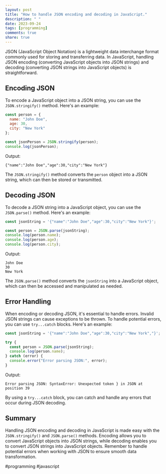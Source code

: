 ```yaml
---
layout: post
title: "How to handle JSON encoding and decoding in JavaScript."
description: " "
date: 2023-09-24
tags: [programming]
comments: true
share: true
---
```


JSON (JavaScript Object Notation) is a lightweight data interchange format commonly used for storing and transferring data. In JavaScript, handling JSON encoding (converting JavaScript objects into JSON strings) and decoding (converting JSON strings into JavaScript objects) is straightforward.

## Encoding JSON

To encode a JavaScript object into a JSON string, you can use the `JSON.stringify()` method. Here's an example:

```javascript
const person = {
  name: "John Doe",
  age: 30,
  city: "New York"
};

const jsonPerson = JSON.stringify(person);
console.log(jsonPerson);
```

Output:
```plaintext
{"name":"John Doe","age":30,"city":"New York"}
```

The `JSON.stringify()` method converts the `person` object into a JSON string, which can then be stored or transmitted.

## Decoding JSON

To decode a JSON string into a JavaScript object, you can use the `JSON.parse()` method. Here's an example:

```javascript
const jsonString = '{"name":"John Doe","age":30,"city":"New York"}';

const person = JSON.parse(jsonString);
console.log(person.name);
console.log(person.age);
console.log(person.city);
```

Output:
```plaintext
John Doe
30
New York
```

The `JSON.parse()` method converts the `jsonString` into a JavaScript object, which can then be accessed and manipulated as needed.

## Error Handling

When encoding or decoding JSON, it's essential to handle errors. Invalid JSON strings can cause exceptions to be thrown. To handle potential errors, you can use `try...catch` blocks. Here's an example:

```javascript
const jsonString = '{"name":"John Doe","age":30,"city":"New York","}'; // Invalid JSON

try {
  const person = JSON.parse(jsonString);
  console.log(person.name);
} catch (error) {
  console.error("Error parsing JSON:", error);
}
```

Output:
```plaintext
Error parsing JSON: SyntaxError: Unexpected token } in JSON at position 39
```

By using a `try...catch` block, you can catch and handle any errors that occur during JSON decoding.

## Summary

Handling JSON encoding and decoding in JavaScript is made easy with the `JSON.stringify()` and `JSON.parse()` methods. Encoding allows you to convert JavaScript objects into JSON strings, while decoding enables you to convert JSON strings into JavaScript objects. Remember to handle potential errors when working with JSON to ensure smooth data transformation.

#programming #javascript